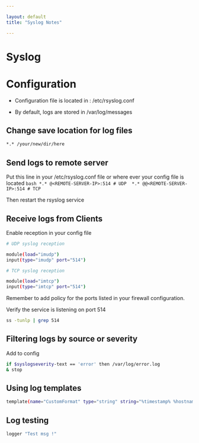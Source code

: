 ```yaml
---

layout: default
title: "Syslog Notes"

---
```


# Syslog 


# Configuration 

* Configuration file is located in : /etc/rsyslog.conf

* By default,  logs are stored in /var/log/messages

## Change save location for log files  

```bash
*.* /your/new/dir/here
```

## Send logs to remote server 

Put this line in your /etc/rsyslog.conf file or where ever your config file is located 
    ```bash
    *.* @<REMOTE-SERVER-IP>:514 # UDP 
    *.* @@<REMOTE-SERVER-IP>:514 # TCP
    ```

Then restart the rsyslog service 


## Receive logs from Clients 

Enable reception in your config file 

```bash
# UDP syslog reception 

module(load="imudp")
input(type="imudp" port="514")

# TCP syslog reception 

module(load="imtcp")
input(type="imtcp" port="514")
```

Remember to add policy for the ports listed in your firewall configuration.

Verify the service is listening on port 514 

```bash
ss -tunlp | grep 514
```

## Filtering logs by source or severity 

Add to config 

```bash
if $syslogseverity-text == 'error' then /var/log/error.log
& stop
```

## Using log templates 

```bash
template(name="CustomFormat" type="string" string="%timestamp% %hostname% %msg%\n")
```

## Log testing 

```bash
logger "Test msg !"
```

